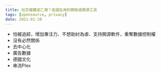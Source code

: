```yaml
---
title: 社交媒體逃亡潮？各國在用的開放或開源工具
tags: [opensource, privacy]
date: 2021-01-20
---
```

- 怕被追綜，增加專注力、不想助紂為虐、支持開源軟件，重奪數據控制權
- 沒有必然關係
- 去中心化
- 廣告數據
- 德國文化
- 串流Plex
